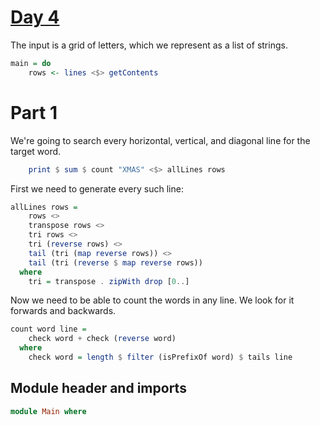 # [Day 4](https://adventofcode.com/2024/day/4)

The input is a grid of letters, which we represent as a list of strings.

```haskell top:2
main = do
    rows <- lines <$> getContents
```

# Part 1

We're going to search every horizontal, vertical, and diagonal line for the target word.

```haskell top:2
    print $ sum $ count "XMAS" <$> allLines rows
```

First we need to generate every such line:

```haskell
allLines rows =
    rows <>
    transpose rows <>
    tri rows <>
    tri (reverse rows) <>
    tail (tri (map reverse rows)) <>
    tail (tri (reverse $ map reverse rows))
  where
    tri = transpose . zipWith drop [0..]
```

Now we need to be able to count the words in any line.
We look for it forwards and backwards.

```haskell
count word line =
    check word + check (reverse word)
  where
    check word = length $ filter (isPrefixOf word) $ tails line
```

## Module header and imports

```haskell top
module Main where
```
